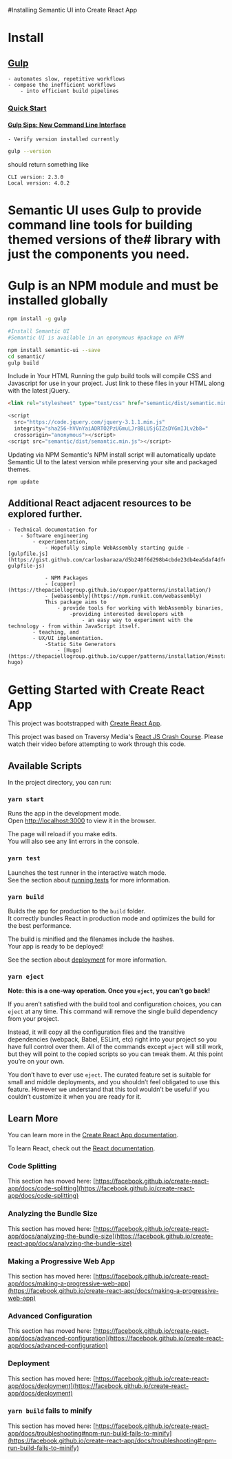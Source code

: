 #Installing Semantic UI into Create React App 

# Install 
## [Gulp](https://gulpjs.com/)
    - automates slow, repetitive workflows 
    - compose the inefficient workflows 
        - into efficient build pipelines
### [Quick Start](https://gulpjs.com/docs/en/getting-started/quick-start)
#### [Gulp Sips: New Command Line Interface](https://medium.com/gulpjs/gulp-sips-command-line-interface-e53411d4467)

    - Verify version installed currently  
```zsh
gulp --version
```
should return something like
```
CLI version: 2.3.0
Local version: 4.0.2
```

# Semantic UI uses Gulp to provide command line tools for building themed versions of the# library with just the components you need.

# Gulp is an NPM module and must be installed globally

```zsh
npm install -g gulp
```

```bash
#Install Semantic UI
#Semantic UI is available in an eponymous #package on NPM

npm install semantic-ui --save
cd semantic/
gulp build
```

Include in Your HTML
Running the gulp build tools will compile CSS and Javascript for use in your project. Just link to these files in your HTML along with the latest jQuery.

```html
<link rel="stylesheet" type="text/css" href="semantic/dist/semantic.min.css">
```
```Javascript
<script
  src="https://code.jquery.com/jquery-3.1.1.min.js"
  integrity="sha256-hVVnYaiADRTO2PzUGmuLJr8BLUSjGIZsDYGmIJLv2b8="
  crossorigin="anonymous"></script>
<script src="semantic/dist/semantic.min.js"></script>
```


Updating via NPM
Semantic's NPM install script will automatically update Semantic UI to the latest version while preserving your site and packaged themes.

```zsh
npm update
```


## Additional React adjacent resources to be explored further. 
    - Technical documentation for 
        - Software engineering 
            - experimentation,
                - Hopefully simple WebAssembly starting guide - [gulpfile.js](https://gist.github.com/carlosbaraza/d5b240f6d298b4cbde23db4ea5daf4df#file-gulpfile-js)

                - NPM Packages
                - [cupper](https://thepaciellogroup.github.io/cupper/patterns/installation/)
                - [webassembly](https://npm.runkit.com/webassembly) 
                This package aims to 
                    - provide tools for working with WebAssembly binaries, 
                        -providing interested developers with 
                            - an easy way to experiment with the technology - from within JavaScript itself.
            - teaching, and 
            - UX/UI implementation.
                -Static Site Generators
                    - [Hugo](https://thepaciellogroup.github.io/cupper/patterns/installation/#install-hugo)





# Getting Started with Create React App

This project was bootstrapped with [Create React App](https://github.com/facebook/create-react-app).

This project was based on Traversy Media's [React JS Crash Course](https://youtu.be/w7ejDZ8SWv8). Please watch their video before attempting to work through this code. 

## Available Scripts

In the project directory, you can run:

### `yarn start`

Runs the app in the development mode.\
Open [http://localhost:3000](http://localhost:3000) to view it in the browser.

The page will reload if you make edits.\
You will also see any lint errors in the console.

### `yarn test`

Launches the test runner in the interactive watch mode.\
See the section about [running tests](https://facebook.github.io/create-react-app/docs/running-tests) for more information.

### `yarn build`

Builds the app for production to the `build` folder.\
It correctly bundles React in production mode and optimizes the build for the best performance.

The build is minified and the filenames include the hashes.\
Your app is ready to be deployed!

See the section about [deployment](https://facebook.github.io/create-react-app/docs/deployment) for more information.

### `yarn eject`

**Note: this is a one-way operation. Once you `eject`, you can’t go back!**

If you aren’t satisfied with the build tool and configuration choices, you can `eject` at any time. This command will remove the single build dependency from your project.

Instead, it will copy all the configuration files and the transitive dependencies (webpack, Babel, ESLint, etc) right into your project so you have full control over them. All of the commands except `eject` will still work, but they will point to the copied scripts so you can tweak them. At this point you’re on your own.

You don’t have to ever use `eject`. The curated feature set is suitable for small and middle deployments, and you shouldn’t feel obligated to use this feature. However we understand that this tool wouldn’t be useful if you couldn’t customize it when you are ready for it.

## Learn More

You can learn more in the [Create React App documentation](https://facebook.github.io/create-react-app/docs/getting-started).

To learn React, check out the [React documentation](https://reactjs.org/).

### Code Splitting

This section has moved here: [https://facebook.github.io/create-react-app/docs/code-splitting](https://facebook.github.io/create-react-app/docs/code-splitting)

### Analyzing the Bundle Size

This section has moved here: [https://facebook.github.io/create-react-app/docs/analyzing-the-bundle-size](https://facebook.github.io/create-react-app/docs/analyzing-the-bundle-size)

### Making a Progressive Web App

This section has moved here: [https://facebook.github.io/create-react-app/docs/making-a-progressive-web-app](https://facebook.github.io/create-react-app/docs/making-a-progressive-web-app)

### Advanced Configuration

This section has moved here: [https://facebook.github.io/create-react-app/docs/advanced-configuration](https://facebook.github.io/create-react-app/docs/advanced-configuration)

### Deployment

This section has moved here: [https://facebook.github.io/create-react-app/docs/deployment](https://facebook.github.io/create-react-app/docs/deployment)

### `yarn build` fails to minify

This section has moved here: [https://facebook.github.io/create-react-app/docs/troubleshooting#npm-run-build-fails-to-minify](https://facebook.github.io/create-react-app/docs/troubleshooting#npm-run-build-fails-to-minify)
